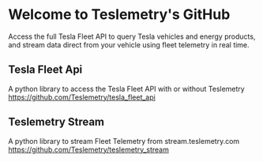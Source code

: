 # Welcome to Teslemetry's GitHub
Access the full Tesla Fleet API to query Tesla vehicles and energy products, and stream data direct from your vehicle using fleet telemetry in real time.

## Tesla Fleet Api
A python library to access the Tesla Fleet API with or without Teslemetry
https://github.com/Teslemetry/tesla_fleet_api

## Teslemetry Stream
A python library to stream Fleet Telemetry from stream.teslemetry.com
https://github.com/Teslemetry/teslemetry_stream
